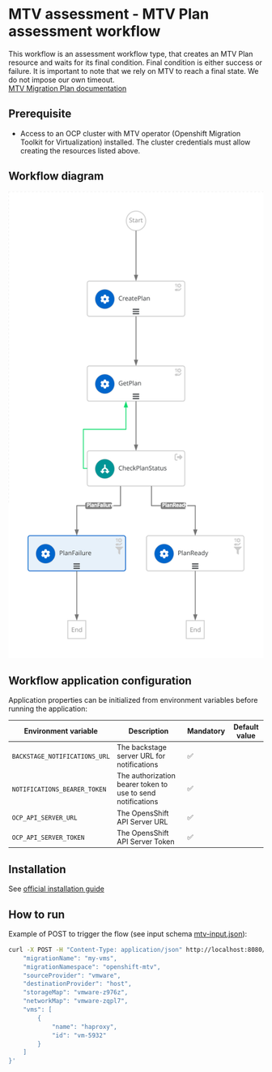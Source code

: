 # MTV assessment - MTV Plan assessment workflow
This workflow is an assessment workflow type, that creates an MTV Plan resource and waits for its final condition. Final condition is either success or failure. It is important to note that we rely on MTV to reach a final state. We do not impose our own timeout.  
[MTV Migration Plan documentation](https://docs.redhat.com/en/documentation/migration_toolkit_for_virtualization/2.6/html/installing_and_using_the_migration_toolkit_for_virtualization/migrating-vms-web-console_mtv#creating-migration-plans-ui)

## Prerequisite
* Access to an OCP cluster with MTV operator (Openshift Migration Toolkit for Virtualization) installed. The cluster credentials must allow creating the resources listed above.

## Workflow diagram
![MTV Plan workflow diagram](https://github.com/parodos-dev/serverless-workflows/blob/main/mtv-plan/mtv.svg?raw=true)

## Workflow application configuration
Application properties can be initialized from environment variables before running the application:

| Environment variable  | Description | Mandatory | Default value |
|-----------------------|-------------|-----------|---------------|
| `BACKSTAGE_NOTIFICATIONS_URL`      | The backstage server URL for notifications | ✅ | |
| `NOTIFICATIONS_BEARER_TOKEN`      | The authorization bearer token to use to send notifications | ✅ | |
| `OCP_API_SERVER_URL`  | The OpensShift API Server URL | ✅ | |
| `OCP_API_SERVER_TOKEN`| The OpensShift API Server Token | ✅ | |

## Installation

See [official installation guide](https://github.com/parodos-dev/serverless-workflows-config/blob/main/docs/main/mtv-plan)


## How to run
Example of POST to trigger the flow (see input schema [mtv-input.json](./schema/mtv-input.json)):
```bash
curl -X POST -H "Content-Type: application/json" http://localhost:8080/mtv-plan -d '{
    "migrationName": "my-vms",
    "migrationNamespace": "openshift-mtv",
    "sourceProvider": "vmware",
    "destinationProvider": "host",
    "storageMap": "vmware-z976z",
    "networkMap": "vmware-zqpl7",
    "vms": [
        {
            "name": "haproxy",
            "id": "vm-5932"
        }
    ]
}'
```
